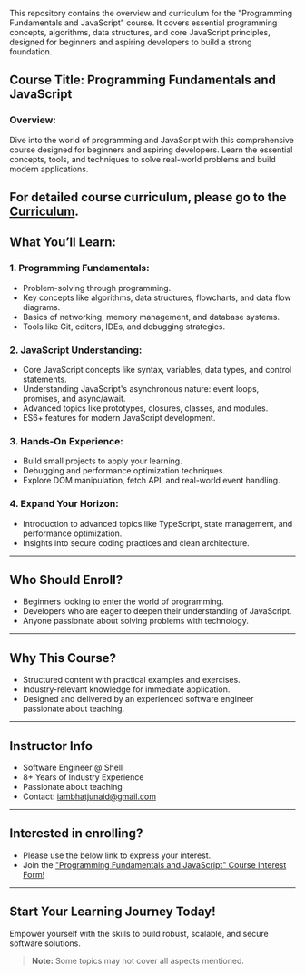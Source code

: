 This repository contains the overview and curriculum for the "Programming Fundamentals and JavaScript" course. It covers essential programming concepts, algorithms, data structures, and core JavaScript principles, designed for beginners and aspiring developers to build a strong foundation.

## Course Title: Programming Fundamentals and JavaScript

### Overview:
Dive into the world of programming and JavaScript with this comprehensive course designed for beginners and aspiring developers. Learn the essential concepts, tools, and techniques to solve real-world problems and build modern applications.

For detailed course curriculum, please go to the [Curriculum](./curriculum.md).
---

## What You’ll Learn:

### 1. Programming Fundamentals:
- Problem-solving through programming.
- Key concepts like algorithms, data structures, flowcharts, and data flow diagrams.
- Basics of networking, memory management, and database systems.
- Tools like Git, editors, IDEs, and debugging strategies.

### 2. JavaScript Understanding:
- Core JavaScript concepts like syntax, variables, data types, and control statements.
- Understanding JavaScript's asynchronous nature: event loops, promises, and async/await.
- Advanced topics like prototypes, closures, classes, and modules.
- ES6+ features for modern JavaScript development.

### 3. Hands-On Experience:
- Build small projects to apply your learning.
- Debugging and performance optimization techniques.
- Explore DOM manipulation, fetch API, and real-world event handling.

### 4. Expand Your Horizon:
- Introduction to advanced topics like TypeScript, state management, and performance optimization.
- Insights into secure coding practices and clean architecture.

---

## Who Should Enroll?
- Beginners looking to enter the world of programming.
- Developers who are eager to deepen their understanding of JavaScript.
- Anyone passionate about solving problems with technology.

---

## Why This Course?
- Structured content with practical examples and exercises.
- Industry-relevant knowledge for immediate application.
- Designed and delivered by an experienced software engineer passionate about teaching.

---

## Instructor Info
- Software Engineer @ Shell
- 8+ Years of Industry Experience
- Passionate about teaching
- Contact: iambhatjunaid@gmail.com

---

## Interested in enrolling?
- Please use the below link to express your interest.
- Join the ["Programming Fundamentals and JavaScript" Course Interest Form!](https://hy2iev7smre.typeform.com/to/Ln8UAZMB?utm_source=xxxxx)

---

## Start Your Learning Journey Today!
Empower yourself with the skills to build robust, scalable, and secure software solutions.

> **Note:** Some topics may not cover all aspects mentioned.

